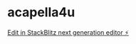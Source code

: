 # acapella4u

[Edit in StackBlitz next generation editor ⚡️](https://stackblitz.com/~/github.com/sravindrs/acapella4u)